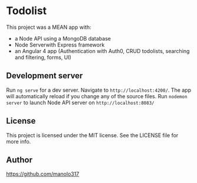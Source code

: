 # Todolist

This project was a MEAN app with:
- a Node API using a MongoDB database
- Node Serverwith Express framework
- an Angular 4 app (Authentication with Auth0, CRUD todolists, searching and filtering, forms, UI)

## Development server

Run `ng serve` for a dev server. Navigate to `http://localhost:4200/`. The app will automatically reload if you change any of the source files.
Run `nodemon server` to launch Node API server on `http://localhost:8083/`

## License

This project is licensed under the MIT license. See the LICENSE file for more info.

## Author

https://github.com/manolo317




